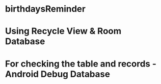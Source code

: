 # birthdaysReminder
# Using Recycle View & Room Database
# For checking the table and records - Android Debug Database 
